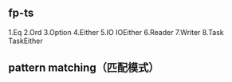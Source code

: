 ## fp-ts
  1.Eq
  2.Ord
  3.Option
  4.Either
  5.IO IOEither
  6.Reader
  7.Writer
  8.Task TaskEither
## pattern matching（匹配模式）
